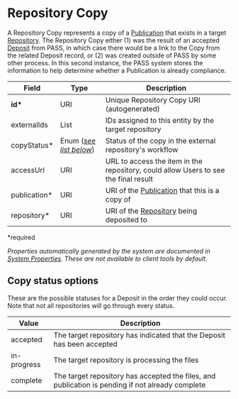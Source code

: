 # Repository Copy

A Repository Copy represents a copy of a [Publication](Publication.md) that exists in a target [Repository](Repository.md). The Repository Copy either (1) was the result of an accepted [Deposit](Deposit.md) from PASS, in which case there would be a link to the Copy from the related Deposit record, or (2) was created outside of PASS by some other process. In this second instance, the PASS system stores the information to help determine whether a Publication is already compliance.

| Field  		| Type  		| Description |
| ------------- | ------------- | ------------- |
| __id*__ | URI | Unique Repository Copy URI (autogenerated) |
| externalIds | List<String> | IDs assigned to this entity by the target repository |
| copyStatus* | Enum ([_see list below_](#copy-status-options)) | Status of the copy in the external repository's workflow |
| accessUrl | URI | URL to access the item in the repository, could allow Users to see the final result |
| publication* | URI | URI of the [Publication](Publication.md) that this is a copy of |
| repository* | URI | URI of the [Repository](Repository.md) being deposited to |
 
*required 

*Properties automatically generated by the system are documented in [System Properties](SystemProperties.md). These are not available to client tools by default.*

## Copy status options

These are the possible statuses for a Deposit in the order they could occur. Note that not all repositories will go through every status.

| Value  		  | Description |
| --------------- | ------------- |
| accepted | The target repository has indicated that the Deposit has been accepted|
| in-progress | The target repository is processing the files |
| complete | The target repository has accepted the files, and publication is pending if not already complete |
